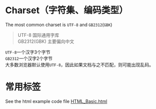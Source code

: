 # Charset（字符集、编码类型）
The most common charset is `UTF-8` and `GB2312`(`GBK`)
> UTF-8 国际通用字库  
> GB2312(GBK) 主要偏向中文
   
`UTF-8`一个汉字3个字节  
`GB2312`一个汉字2个字节  
大多数浏览器默认使用`UTF-8`，因此如果文档与之不匹配，则可能出现乱码。
# 常用标签
See the html example code file [HTML_Basic.html](Examples/HTML_Basic.html)  